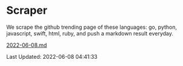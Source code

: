 # Scraper

We scrape the github trending page of these languages: go, python, javascript, swift, html, ruby, and push a markdown result everyday.

[2022-06-08.md](https://github.com/henson/Scraper/blob/master/2022-06-08.md)

Last Updated: 2022-06-08 04:41:33